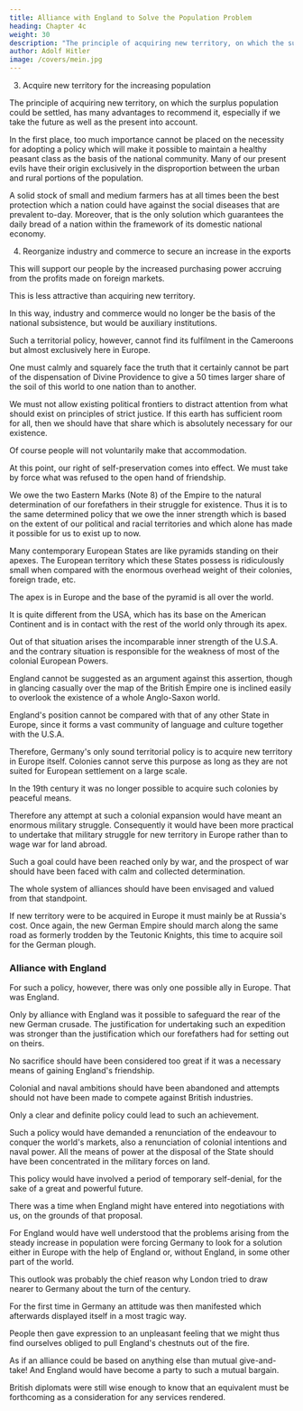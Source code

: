 ```yaml
---
title: Alliance with England to Solve the Population Problem
heading: Chapter 4c
weight: 30
description: "The principle of acquiring new territory, on which the surplus population could be settled, has many advantages"
author: Adolf Hitler
image: /covers/mein.jpg
---
```



3. Acquire new territory for the increasing population

The principle of acquiring new territory, on which the surplus population could be settled, has many advantages to recommend it, especially if we take the future as well as the present into account.

In the first place, too much importance cannot be placed on the necessity for adopting a policy which will make it possible to maintain a healthy peasant class as the basis of the national community. Many of our present evils have their origin exclusively in the disproportion between the urban and rural portions of the population. 

A solid stock of small and medium farmers has at all times been the best protection which a nation could have against the social diseases that are prevalent to-day. Moreover, that is the only solution which guarantees the daily bread of a nation within the framework of its domestic national economy. 


4. Reorganize industry and commerce to secure an increase in the exports

This will support our people by the increased purchasing power accruing from the profits made on foreign markets.


This is less attractive than acquiring new territory.

<!-- Therefore the problem was: A policy of territorial expansion or a colonial and commercial policy. Both policies were taken into consideration, examined, recommended and rejected, from various standpoints, with the result that the second alternative was finally adopted. The sounder alternative, however, was undoubtedly the first.

With this condition once guaranteed, industry and commerce would retire from the unhealthy position of foremost importance which they hold to-day and would take their due place within the general scheme of national
economy, adjusting the balance between demand and supply. -->


In this way, industry and commerce would no longer be the basis of the national subsistence, but would be auxiliary institutions. 

<!-- By fulfilling their proper function, which is to adjust the balance between national production and national consumption, they render the national subsistence more or less independent of foreign countries and thus assure the
freedom and independence of the nation, especially at critical junctures in its history. -->

Such a territorial policy, however, cannot find its fulfilment in the Cameroons but almost exclusively here in Europe. 

One must calmly and squarely face the truth that it certainly cannot be part of the dispensation of Divine Providence to give a 50 times larger share of the soil of this world to one nation than to another. 

We must not allow existing political frontiers to distract attention from what should exist on principles of strict justice. If this earth has sufficient room for all, then we should have that share which is absolutely necessary for our existence.

Of course people will not voluntarily make that accommodation. 

At this point, our right of self-preservation comes into effect. We must take by force what was refused to the open hand of friendship.

<!-- And when attempts to settle the difficulty in an amicable way are rejected the clenched hand must take by force that which   -->

<!-- If in the past our ancestors had based their political decisions on similar pacifist nonsense as our present generation does, we should not possess more than one-third of the national territory that we possess to-day and probably there would be no German nation to worry about its future in Europe. 

No.  -->

We owe the two Eastern Marks (Note 8) of the Empire to the natural determination of our forefathers in their struggle for existence. Thus it is to the same determined policy that we owe the inner strength which is based on the extent of our political and racial territories and which alone has made it possible for us to exist up to now.


Many contemporary European States are like pyramids standing on their apexes. The European territory which these States possess is ridiculously small when compared with the enormous overhead weight of their colonies, foreign trade, etc. 

The apex is in Europe and the base of the pyramid is all over the world.

It is quite different from the USA, which has its base on the American Continent and is in contact with the rest of the world only through its apex. 

Out of that situation arises the incomparable inner strength of the U.S.A. and the contrary situation is responsible for the weakness of most of the colonial European Powers. 

England cannot be suggested as an argument against this assertion, though in glancing casually over the map of the British Empire one is inclined easily to overlook the existence of a whole Anglo-Saxon world.

England's position cannot be compared with that of any other State in Europe, since it forms a vast community of language and culture together with the U.S.A.

Therefore, Germany's only sound territorial policy is to acquire new territory in Europe itself. Colonies cannot serve this purpose as long as they are not suited for European settlement on a large scale. 

In the 19th century it was no longer possible to acquire such colonies by peaceful means. 

Therefore any attempt at such a colonial expansion would have meant an enormous military struggle. Consequently it would have been more practical to undertake that military struggle for new territory in Europe rather than to wage war for land abroad.

<!-- Such a decision naturally demanded that the nation's undivided energies should be devoted to it. A policy of that kind which requires for its fulfilment every ounce of available energy on the part of everybody concerned, cannot be carried into effect by half-measures or in a hesitating manner. The political leadership of the German Empire should then have been directed exclusively to this goal. No political step should have been taken in response to other considerations than this task and the means of accomplishing it.  -->

<!-- Germany should have been alive to the fact that  -->

Such a goal could have been reached only by war, and the prospect of war should have been faced with calm and collected determination.

The whole system of alliances should have been envisaged and valued from that standpoint. 

If new territory were to be acquired in Europe it must mainly be at Russia's cost. Once again, the new German Empire should march along the same road as formerly trodden by the Teutonic Knights, this time to acquire soil for the German plough.

 <!-- by means of the German sword and thus provide the nation with its daily bread. -->


### Alliance with England

For such a policy, however, there was only one possible ally in Europe. That was England.

Only by alliance with England was it possible to safeguard the rear of the new German crusade. The justification for undertaking such an expedition was stronger than the justification which our forefathers had for setting out on theirs.

<!-- Not one of our pacifists refuses to eat the bread made from the grain grown in the East; and yet the first plough here was that called the 'Sword'. -->

No sacrifice should have been considered too great if it was a necessary means of gaining England's friendship. 

Colonial and naval ambitions should have been abandoned and attempts should not have been made to compete against British industries.

Only a clear and definite policy could lead to such an achievement. 

Such a policy would have demanded a renunciation of the endeavour to conquer the world's markets, also a renunciation of colonial intentions and naval power. All the means of power at the disposal of the State should have been concentrated in the military forces on land. 

This policy would have involved a period of temporary self-denial, for the sake of a great and powerful future.

There was a time when England might have entered into negotiations with us, on the grounds of that proposal.

For England would have well understood that the problems arising from the steady increase in population were forcing Germany to look for a solution either in Europe with the help of England or, without England, in some other part of the world. 

This outlook was probably the chief reason why London tried to draw nearer to Germany about the turn of the century. 

For the first time in Germany an attitude was then manifested which afterwards displayed itself in a most tragic way. 

People then gave expression to an unpleasant feeling that we might thus find ourselves obliged to pull England's chestnuts out of the fire. 

As if an alliance could be based on anything else than mutual give-and-take! And England would have become a party to such a mutual bargain. 

British diplomats were still wise enough to know that an equivalent must be forthcoming as a consideration for any services rendered. 

